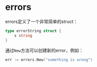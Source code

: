 # errors

errors定义了一个非常简单的struct：

```go
type errorString struct {
    s string
}
```

通过`New`方法可以创建新的error，例如：

```go
err := errors.New("something is wrong")
```
